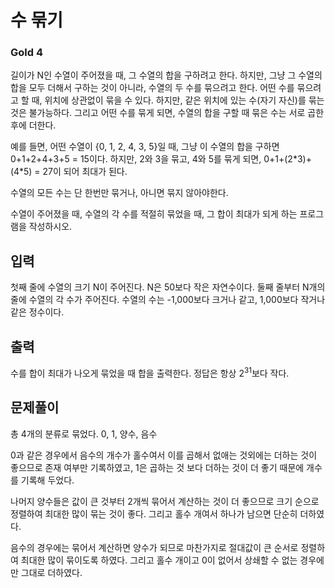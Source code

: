 # 수 묶기

### Gold 4

길이가 N인 수열이 주어졌을 때, 그 수열의 합을 구하려고 한다. 하지만, 그냥 그 수열의 합을 모두 더해서 구하는 것이 아니라, 수열의 두 수를 묶으려고 한다. 어떤 수를 묶으려고 할 때, 위치에 상관없이 묶을 수 있다. 하지만, 같은 위치에 있는 수(자기 자신)를 묶는 것은 불가능하다. 그리고 어떤 수를 묶게 되면, 수열의 합을 구할 때 묶은 수는 서로 곱한 후에 더한다.

예를 들면, 어떤 수열이 {0, 1, 2, 4, 3, 5}일 때, 그냥 이 수열의 합을 구하면 0+1+2+4+3+5 = 15이다. 하지만, 2와 3을 묶고, 4와 5를 묶게 되면, 0+1+(2\*3)+(4\*5) = 27이 되어 최대가 된다.

수열의 모든 수는 단 한번만 묶거나, 아니면 묶지 않아야한다.

수열이 주어졌을 때, 수열의 각 수를 적절히 묶었을 때, 그 합이 최대가 되게 하는 프로그램을 작성하시오.

## 입력
첫째 줄에 수열의 크기 N이 주어진다. N은 50보다 작은 자연수이다. 둘째 줄부터 N개의 줄에 수열의 각 수가 주어진다. 수열의 수는 -1,000보다 크거나 같고, 1,000보다 작거나 같은 정수이다.

## 출력
수를 합이 최대가 나오게 묶었을 때 합을 출력한다. 정답은 항상 2<sup>31</sup>보다 작다.

## 문제풀이
총 4개의 분류로 묶었다. 0, 1, 양수, 음수

0과 같은 경우에서 음수의 개수가 홀수여서 이를 곱해서 없애는 것외에는 더하는 것이 좋으므로 존재 여부만 기록하였고, 1은 곱하는 것 보다 더하는 것이 더 좋기 때문에 개수를 기록해 두었다.

나머지 양수들은 값이 큰 것부터 2개씩 묶어서 계산하는 것이 더 좋으므로 크기 순으로 정렬하여 최대한 많이 묶는 것이 좋다. 그리고 홀수 개여서 하나가 남으면 단순히 더하였다.

음수의 경우에는 묶어서 계산하면 양수가 되므로 마찬가지로 절대값이 큰 순서로 정렬하여 최대한 많이 묶이도록 하였다. 그리고 홀수 개이고 0이 없어서 상쇄할 수 없는 경우에만 그대로 더하였다.